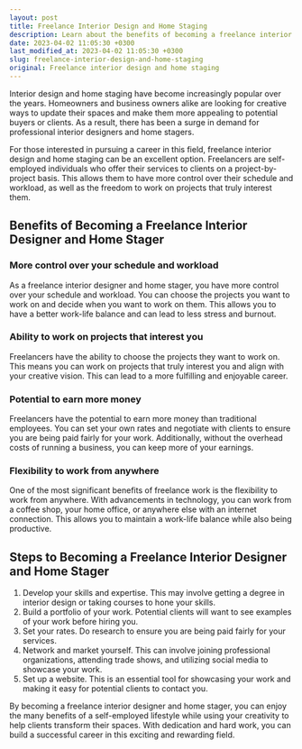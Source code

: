 ```yaml
---
layout: post
title: Freelance Interior Design and Home Staging
description: Learn about the benefits of becoming a freelance interior designer and home stager.
date: 2023-04-02 11:05:30 +0300
last_modified_at: 2023-04-02 11:05:30 +0300
slug: freelance-interior-design-and-home-staging
original: Freelance interior design and home staging
---
```


Interior design and home staging have become increasingly popular over the years. Homeowners and business owners alike are looking for creative ways to update their spaces and make them more appealing to potential buyers or clients. As a result, there has been a surge in demand for professional interior designers and home stagers.

For those interested in pursuing a career in this field, freelance interior design and home staging can be an excellent option. Freelancers are self-employed individuals who offer their services to clients on a project-by-project basis. This allows them to have more control over their schedule and workload, as well as the freedom to work on projects that truly interest them.

## Benefits of Becoming a Freelance Interior Designer and Home Stager

### More control over your schedule and workload

As a freelance interior designer and home stager, you have more control over your schedule and workload. You can choose the projects you want to work on and decide when you want to work on them. This allows you to have a better work-life balance and can lead to less stress and burnout.

### Ability to work on projects that interest you

Freelancers have the ability to choose the projects they want to work on. This means you can work on projects that truly interest you and align with your creative vision. This can lead to a more fulfilling and enjoyable career.

### Potential to earn more money

Freelancers have the potential to earn more money than traditional employees. You can set your own rates and negotiate with clients to ensure you are being paid fairly for your work. Additionally, without the overhead costs of running a business, you can keep more of your earnings.

### Flexibility to work from anywhere

One of the most significant benefits of freelance work is the flexibility to work from anywhere. With advancements in technology, you can work from a coffee shop, your home office, or anywhere else with an internet connection. This allows you to maintain a work-life balance while also being productive.

## Steps to Becoming a Freelance Interior Designer and Home Stager

1. Develop your skills and expertise. This may involve getting a degree in interior design or taking courses to hone your skills.
2. Build a portfolio of your work. Potential clients will want to see examples of your work before hiring you.
3. Set your rates. Do research to ensure you are being paid fairly for your services.
4. Network and market yourself. This can involve joining professional organizations, attending trade shows, and utilizing social media to showcase your work.
5. Set up a website. This is an essential tool for showcasing your work and making it easy for potential clients to contact you.

By becoming a freelance interior designer and home stager, you can enjoy the many benefits of a self-employed lifestyle while using your creativity to help clients transform their spaces. With dedication and hard work, you can build a successful career in this exciting and rewarding field.